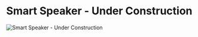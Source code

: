 # Smart Speaker - Under Construction

![Smart Speaker - Under Construction](https://images.unsplash.com/photo-1590479773265-7464e5d48118?q=80&w=2670&auto=format&fit=crop&ixlib=rb-4.0.3&ixid=M3wxMjA3fDB8MHxwaG90by1wYWdlfHx8fGVufDB8fHx8fA%3D%3D](https://png.pngtree.com/thumb_back/fw800/background/20230717/pngtree-d-render-of-under-construction-laptop-with-orange-traffic-cones-and-image_3895058.jpg)https://png.pngtree.com/thumb_back/fw800/background/20230717/pngtree-d-render-of-under-construction-laptop-with-orange-traffic-cones-and-image_3895058.jpg](https://png.pngtree.com/thumb_back/fw800/background/20230717/pngtree-d-render-of-under-construction-laptop-with-orange-traffic-cones-and-image_3895058.jpg)https://png.pngtree.com/thumb_back/fw800/background/20230717/pngtree-d-render-of-under-construction-laptop-with-orange-traffic-cones-and-image_3895058.jpg)
